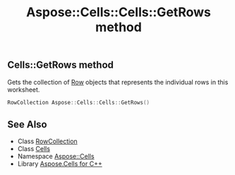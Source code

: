 ﻿---
title: Aspose::Cells::Cells::GetRows method
linktitle: GetRows
second_title: Aspose.Cells for C++ API Reference
description: 'Aspose::Cells::Cells::GetRows method. Gets the collection of Row objects that represents the individual rows in this worksheet in C++.'
type: docs
weight: 1100
url: /cpp/aspose.cells/cells/getrows/
---
## Cells::GetRows method


Gets the collection of [Row](../../row/) objects that represents the individual rows in this worksheet.

```cpp
RowCollection Aspose::Cells::Cells::GetRows()
```

## See Also

* Class [RowCollection](../../rowcollection/)
* Class [Cells](../)
* Namespace [Aspose::Cells](../../)
* Library [Aspose.Cells for C++](../../../)
